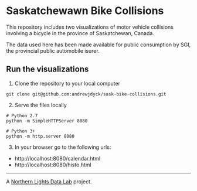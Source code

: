 # Saskatchewawn Bike Collisions

This repository includes two visualizations of motor vehicle collisions involving a bicycle in the province of Saskatchewan, Canada.

The data used here has been made available for public consumption by SGI, the provincial public automobile isurer.

## Run the visualizations

1. Clone the repository to your local computer

```
git clone git@github.com:andrewjdyck/sask-bike-collisions.git
```

2. Serve the files locally
```
# Python 2.7
python -m SimpleHTTPServer 8080

# Python 3+
python -m http.server 8080
```

3. In your browser go to the following urls:
- http://localhost:8080/calendar.html
- http://localhost:8080/histo.html


-----
A [Northern Lights Data Lab](http://www.northernlightsdata.com) project.
